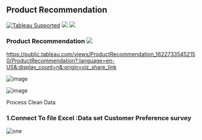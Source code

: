 ## Product Recommendation
[![Tableau Supported](https://img.shields.io/badge/Support%20Level-Tableau%20Supported-53bd92.svg)](https://www.tableau.com/support-levels-it-and-developer-tools)
![](https://img.shields.io/badge/Tableau-brightgreen.svg)
![](https://img.shields.io/badge/TableauPrep-blueviolet.svg)


### Product Recommendation ![](https://img.shields.io/badge/DataVisualization-blueviolet.svg)

https://public.tableau.com/views/ProductRecommendation_16227335452150/ProductRecommendation?:language=en-US&:display_count=n&:origin=viz_share_link

![image](https://user-images.githubusercontent.com/70945564/120670138-55f4cd80-c4ba-11eb-9167-be16f8f4b2c3.png)




![image](https://user-images.githubusercontent.com/70945564/120670196-63aa5300-c4ba-11eb-898e-8fe836f9c7ac.png)



Process Clean Data

### 1.Connect To file Excel :Data set Customer Preference survey
![one](https://user-images.githubusercontent.com/70945564/120835471-8f970880-c58e-11eb-8f72-85a2a5511669.gif)
